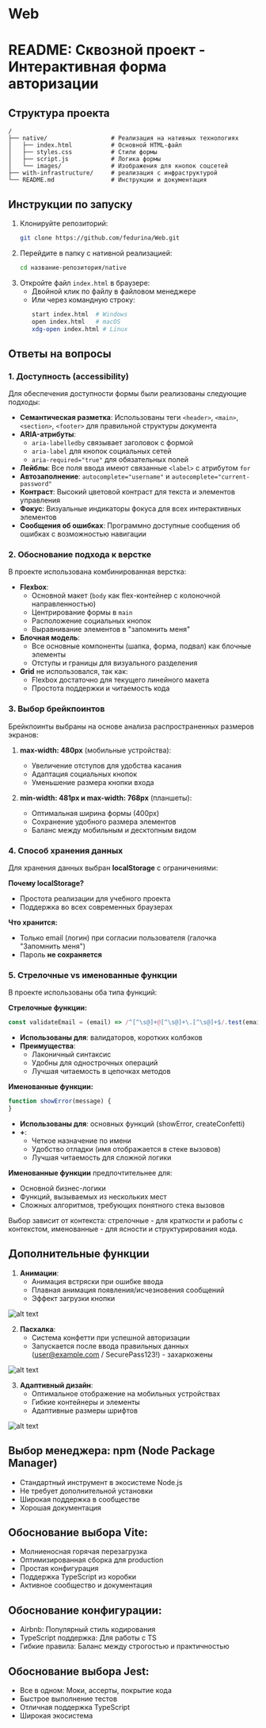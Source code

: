 # Web

# README: Сквозной проект - Интерактивная форма авторизации

## Структура проекта
```
/
├── native/                  # Реализация на нативных технологиях
│   ├── index.html           # Основной HTML-файл
│   ├── styles.css           # Стили формы
│   ├── script.js            # Логика формы
│   └── images/              # Изображения для кнопок соцсетей
├── with-infrastructure/     # реализация с инфраструктурой
└── README.md                # Инструкции и документация
```

## Инструкции по запуску
1. Клонируйте репозиторий:
   ```bash
   git clone https://github.com/fedurina/Web.git
   ```
2. Перейдите в папку с нативной реализацией:
   ```bash
   cd название-репозитория/native
   ```
3. Откройте файл `index.html` в браузере:
   - Двойной клик по файлу в файловом менеджере
   - Или через командную строку:
     ```bash
     start index.html  # Windows
     open index.html   # macOS
     xdg-open index.html # Linux
     ```

## Ответы на вопросы 

### 1. Доступность (accessibility)
Для обеспечения доступности формы были реализованы следующие подходы:
- **Семантическая разметка**: Использованы теги `<header>`, `<main>`, `<section>`, `<footer>` для правильной структуры документа
- **ARIA-атрибуты**: 
  - `aria-labelledby` связывает заголовок с формой
  - `aria-label` для кнопок социальных сетей
  - `aria-required="true"` для обязательных полей
- **Лейблы**: Все поля ввода имеют связанные `<label>` с атрибутом `for`
- **Автозаполнение**: `autocomplete="username"` и `autocomplete="current-password"`
- **Контраст**: Высокий цветовой контраст для текста и элементов управления
- **Фокус**: Визуальные индикаторы фокуса для всех интерактивных элементов
- **Сообщения об ошибках**: Программно доступные сообщения об ошибках с возможностью навигации

### 2. Обоснование подхода к верстке
В проекте использована комбинированная верстка:
- **Flexbox**:
  - Основной макет (`body` как flex-контейнер с колоночной направленностью)
  - Центрирование формы в `main`
  - Расположение социальных кнопок
  - Выравнивание элементов в "запомнить меня"
- **Блочная модель**:
  - Все основные компоненты (шапка, форма, подвал) как блочные элементы
  - Отступы и границы для визуального разделения
- **Grid** не использовался, так как:
  - Flexbox достаточно для текущего линейного макета
  - Простота поддержки и читаемость кода


### 3. Выбор брейкпоинтов
Брейкпоинты выбраны на основе анализа распространенных размеров экранов:

1. **max-width: 480px** (мобильные устройства):
   - Увеличение отступов для удобства касания
   - Адаптация социальных кнопок
   - Уменьшение размера кнопки входа

2. **min-width: 481px и max-width: 768px** (планшеты):
   - Оптимальная ширина формы (400px)
   - Сохранение удобного размера элементов
   - Баланс между мобильным и десктопным видом


### 4. Способ хранения данных
Для хранения данных выбран **localStorage** с ограничениями:

**Почему localStorage?**
- Простота реализации для учебного проекта
- Поддержка во всех современных браузерах

**Что хранится:**
- Только email (логин) при согласии пользователя (галочка "Запомнить меня")
- Пароль **не сохраняется**


### 5. Стрелочные vs именованные функции
В проекте использованы оба типа функций:

**Стрелочные функции:**
```javascript
const validateEmail = (email) => /^[^\s@]+@[^\s@]+\.[^\s@]+$/.test(email);
```
- **Использованы для**: валидаторов, коротких колбэков
- **Преимущества**:
  - Лаконичный синтаксис
  - Удобны для однострочных операций
  - Лучшая читаемость в цепочках методов

**Именованные функции:**
```javascript
function showError(message) {
}
```
- **Использованы для**: основных функций (showError, createConfetti)
- **+**:
  - Четкое назначение по имени
  - Удобство отладки (имя отображается в стеке вызовов)
  - Лучшая читаемость для сложной логики


**Именованные функции** предпочтительнее для:
- Основной бизнес-логики
- Функций, вызываемых из нескольких мест
- Сложных алгоритмов, требующих понятного стека вызовов

Выбор зависит от контекста: стрелочные - для краткости и работы с контекстом, именованные - для ясности и структурирования кода.

## Дополнительные функции
1. **Анимации**:
   - Анимация встряски при ошибке ввода
   - Плавная анимация появления/исчезновения сообщений
   - Эффект загрузки кнопки

![alt text](image-1.png)

2. **Пасхалка**:
   - Система конфетти при успешной авторизации
   - Запускается после ввода правильных данных (user@example.com / SecurePass123!) - захаркожены
   
![alt text](2025-06-22_17-20-29.png)

3. **Адаптивный дизайн**:
   - Оптимальное отображение на мобильных устройствах
   - Гибкие контейнеры и элементы
   - Адаптивные размеры шрифтов

![alt text](image.png)

## Выбор менеджера: npm (Node Package Manager) 
- Стандартный инструмент в экосистеме Node.js
- Не требует дополнительной установки
- Широкая поддержка в сообществе
- Хорошая документация

## Обоснование выбора Vite:
- Молниеносная горячая перезагрузка
- Оптимизированная сборка для production
- Простая конфигурация
- Поддержка TypeScript из коробки
- Активное сообщество и документация

## Обоснование конфигурации:
- Airbnb: Популярный стиль кодирования
- TypeScript поддержка: Для работы с TS
- Гибкие правила: Баланс между строгостью и практичностью

## Обоснование выбора Jest:
- Все в одном: Моки, ассерты, покрытие кода
- Быстрое выполнение тестов
- Отличная поддержка TypeScript
- Широкая экосистема
